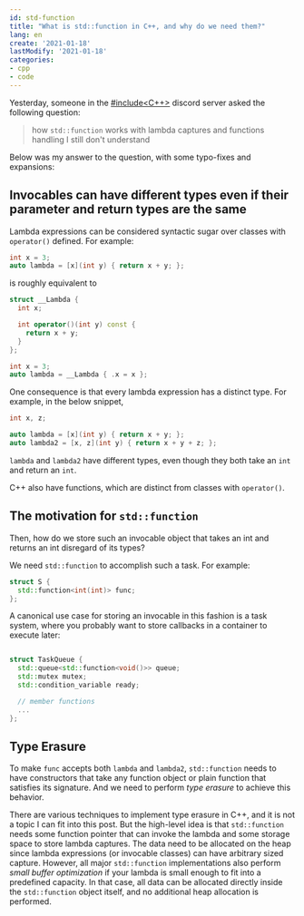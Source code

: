 ```yaml
---
id: std-function
title: "What is std::function in C++, and why do we need them?"
lang: en
create: '2021-01-18'
lastModify: '2021-01-18'
categories:
- cpp
- code
---
```


Yesterday, someone in the [#include<C++>](https://www.includecpp.org/discord/) discord server asked the following question:

> how `std::function` works with lambda captures and functions handling I still don't understand

Below was my answer to the question, with some typo-fixes and expansions:

## Invocables can have different types even if their parameter and return types are the same

Lambda expressions can be considered syntactic sugar over classes with `operator()` defined. For example:

```cpp
int x = 3;
auto lambda = [x](int y) { return x + y; };
```

is roughly equivalent to

```cpp
struct __Lambda {
  int x;

  int operator()(int y) const {
    return x + y;
  }
};

int x = 3;
auto lambda = __Lambda { .x = x };
```

One consequence is that every lambda expression has a distinct type. For example, in the below snippet,

```cpp
int x, z;

auto lambda = [x](int y) { return x + y; };
auto lambda2 = [x, z](int y) { return x + y + z; };
```

`lambda` and `lambda2` have different types, even though they both take an `int` and return an `int`.

C++ also have functions,
which are distinct from classes with `operator()`.

## The motivation for `std::function`

Then, how do we store such an invocable object that takes an int and returns an int disregard of its types?

We need `std::function` to accomplish such a task. For example:

```cpp
struct S {
  std::function<int(int)> func;
};
```

A canonical use case for storing an invocable in this fashion is a task system,
where you probably want to store callbacks in a container to execute later:

```cpp

struct TaskQueue {
  std::queue<std::function<void()>> queue;
  std::mutex mutex;
  std::condition_variable ready;

  // member functions
  ...
};

```

## Type Erasure

To make `func` accepts both `lambda` and `lambda2`,
`std::function` needs to have constructors that take any function object or plain function that satisfies its signature.
And we need to perform *type erasure* to achieve this behavior.

There are various techniques to implement type erasure in C++,
and it is not a topic I can fit into this post.
But the high-level idea is that `std::function` needs some function pointer that can invoke the lambda and some storage space to store lambda captures.
The data need to be allocated on the heap since lambda expressions (or invocable classes) can have arbitrary sized capture.
However, all major `std::function` implementations also perform *small buffer optimization* if your lambda is small enough to fit into a predefined capacity.
In that case, all data can be allocated directly inside the `std::function` object itself, and no additional heap allocation is performed.
